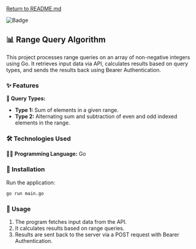 [Return to README.md](https://github.com/ume-meu/shub-test/blob/main/README.md)

<div align="left">
  <img src="https://img.shields.io/badge/-🐾 ume_meu 🐾-e3d6f6?style=flat&logo=per" alt="Badge">
</div>

## 📊 Range Query Algorithm

This project processes range queries on an array of non-negative integers using Go. It retrieves input data via API, calculates results based on query types, and sends the results back using Bearer Authentication.

### ✨ Features

**🔄 Query Types:**
  - **Type 1:** Sum of elements in a given range.
  - **Type 2:** Alternating sum and subtraction of even and odd indexed elements in the range.

### 🛠 Technologies Used

👩‍💻 **Programming Language:** Go

### 🚀 Installation

Run the application:
   ```bash
   go run main.go
   ```

### 🎯 Usage

1. The program fetches input data from the API.
2. It calculates results based on range queries.
3. Results are sent back to the server via a POST request with Bearer Authentication.
